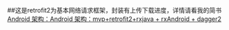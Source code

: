 ##这是retrofit2为基本网络请求框架，封装有上传下载进度，详情请看我的简书
[Android 架构：Android 架构：mvp+retrofit2+rxjava + rxAndroid + dagger2](http://www.jianshu.com/p/72eb7781529f)
